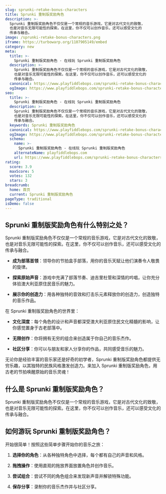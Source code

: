 ```yaml
---
slug: sprunki-retake-bonus-characters
title: Sprunki 重制版奖励角色
description: >-
  Sprunki 重制版奖励角色不仅仅是一个常规的音乐游戏，它是对古代文化的致敬，
  也是对音乐无限可能性的探索。在这里，你不仅可以创作音乐，还可以感受文化的
  传承与融合。
image: /sprunki-retake-bonus-characters.png
iframe: https://turbowarp.org/1107905149/embed
category: new
meta:
  title: >-
    Sprunki 重制版奖励角色 - 在线玩 Sprunki 重制版奖励角色
  description: >-
    Sprunki 重制版奖励角色不仅仅是一个常规的音乐游戏，它是对古代文化的致敬，
    也是对音乐无限可能性的探索。在这里，你不仅可以创作音乐，还可以感受文化的
    传承与融合。
  canonical: https://www.playfiddlebops.com/sprunki-retake-bonus-characters/
  ogImage: https://www.playfiddlebops.com/sprunki-retake-bonus-characters.png
seo:
  title: >-
    Sprunki 重制版奖励角色 - 在线玩 Sprunki 重制版奖励角色
  description: >-
    Sprunki 重制版奖励角色不仅仅是一个常规的音乐游戏，它是对古代文化的致敬，
    也是对音乐无限可能性的探索。在这里，你不仅可以创作音乐，还可以感受文化的
    传承与融合。
  keywords: Sprunki 重制版奖励角色
  canonical: https://www.playfiddlebops.com/sprunki-retake-bonus-characters/
  ogImage: https://www.playfiddlebops.com/sprunki-retake-bonus-characters.png
  schema:
    name: >-
      Sprunki 重制版奖励角色 - 在线玩 Sprunki 重制版奖励角色
    alternateName: playfiddlebops.com
    url: https://www.playfiddlebops.com/sprunki-retake-bonus-characters/
rating:
  score: 3.9
  maxScore: 5
  votes: 132
  stars: 3
breadcrumb:
  home: 首页
  current: Sprunki 重制版奖励角色
pageType: traditional
isDemo: false
---
```


## Sprunki 重制版奖励角色有什么特别之处？

Sprunki 重制版奖励角色不仅仅是一个常规的音乐游戏，它是对古代文化的致敬，也是对音乐无限可能性的探索。在这里，你不仅可以创作音乐，还可以感受文化的传承与融合。

- **成为部落首领**：领导你的节拍盒手部落，用你的音乐天赋让他们演奏令人敬畏的旋律。

- **探索原始声音**：游戏中充满了部落节奏、迪吉里杜管和深情的吟唱，让你充分体验澳大利亚原住民音乐的魅力。

- **展示你的创造力**：用各种独特的音效和打击乐元素释放你的创造力，创造独特的音乐作品。

在 Sprunki 重制版奖励角色的世界里：

- **文化深度**：每个角色的设计和声音都深受澳大利亚原住民文化精髓的影响，让你感觉置身于古老部落中。

- **无限创作**：你将拥有无穷的组合来创造属于你自己的音乐杰作。

- **社区分享**：你可以与朋友和家人分享你的作品，共同感受音乐的魅力。

无论你是经验丰富的音乐家还是好奇的初学者，Sprunki 重制版奖励角色都提供无穷乐趣，以其独特的民族风格激发创造力。来加入 Sprunki 重制版奖励角色，用古老的节拍唤醒原始的音乐灵魂！

## 什么是 Sprunki 重制版奖励角色？

Sprunki 重制版奖励角色不仅仅是一个常规的音乐游戏，它是对古代文化的致敬，也是对音乐无限可能性的探索。在这里，你不仅可以创作音乐，还可以感受文化的传承与融合。

## 如何游玩 Sprunki 重制版奖励角色？

开始很简单！按照这些简单步骤开始你的音乐之旅：

1. **选择你的角色**：从各种独特角色中选择，每个都有自己的声音和风格。

1. **拖拽操作**：使用直观的拖放界面放置角色并创作音乐。

1. **尝试组合**：尝试不同的角色组合来发现新声音并解锁特殊功能。

1. **保存分享**：录制你的音乐杰作并与社区分享。